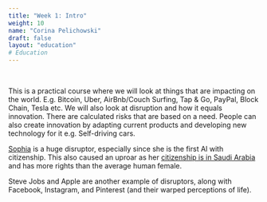 ```yaml
---
title: "Week 1: Intro"
weight: 10
name: "Corina Pelichowski"
draft: false
layout: "education"
# Education
---
```

<br>
<div class="container">
  <p>
    This is a practical course where we will look at things that are impacting on the world. E.g. Bitcoin, Uber, AirBnb/Couch Surfing, Tap & Go, PayPal, Block Chain, Tesla etc. We will also look at disruption and how it equals innovation.  There are calculated risks that are based on a need. People can also create innovation by adapting current products and developing new technology for it e.g. Self-driving cars.
  </p>
  <p>
    <a href=https://en.wikipedia.org/wiki/Sophia_(robot)>Sophia</a> is a huge disruptor, especially since she is the first AI with citizenship. This also caused an uproar as her <a href=https://www.beyondsciencetv.com/2017/10/27/people-are-outraged-that-sophia-the-robot-has-more-rights-than-most-women-in-saudi-arabia>citizenship is in Saudi Arabia
    </a> and has more rights than the average human female.
  </p>

  <p>
    Steve Jobs and Apple are another example of disruptors, along with Facebook, Instagram, and Pinterest (and their warped perceptions of life).
  </p>
</div>